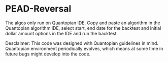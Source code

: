 # PEAD-Reversal

The algos only run on Quantopian IDE. Copy and paste an algorithm in the Quantopian algorithm IDE, select start, end date for the backtest and initial dollar amount options in the IDE and run the backtest.

Desclaimer: This code was designed with Quantopian guidelines in mind. Quantopian environment periodically evolves, which means at some time in future bugs might develop into the code.
